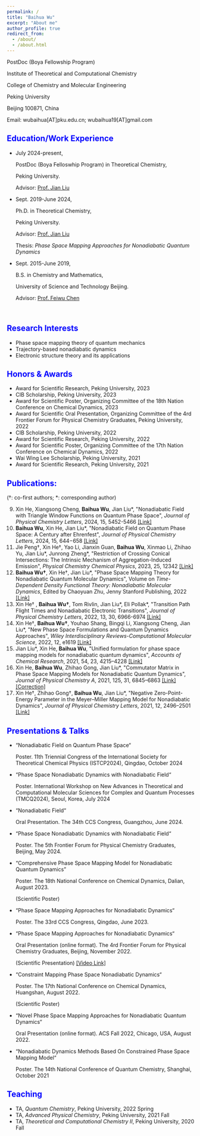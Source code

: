 ```yaml
---
permalink: /
title: "Baihua Wu"
excerpt: "About me"
author_profile: true
redirect_from: 
  - /about/
  - /about.html
---
```


<!-- #### **Baihua Wu** -->

PostDoc (Boya Fellowship Program)

Institute of Theoretical and Computational Chemistry

College of Chemistry and Molecular Engineering

Peking University

Beijing 100871, China

Email: wubaihua[AT]pku.edu.cn;   wubaihua19[AT]gmail.com



## <font color=Blue>Education/Work Experience</font>
- July 2024-present, 

  PostDoc (Boya Felloswhip Program) in Theoretical Chemistry,

  <!-- College of Chemistry and Molecular Engineering,  -->

  Peking University. 

  Advisor: [Prof. Jian Liu](http://jianliugroup.pku.edu.cn/index.html)

- Sept. 2019-June 2024, 

  Ph.D. in Theoretical Chemistry,

  <!-- College of Chemistry and Molecular Engineering,  -->

  Peking University. 

  Advisor: [Prof. Jian Liu](http://jianliugroup.pku.edu.cn/index.html)

  Thesis: *Phase Space Mapping Approaches for Nonadiabatic Quantum Dynamics*

- Sept. 2015-June 2019, 

  B.S. in Chemistry and Mathematics,

  <!-- Department of Chemistry and Chemical Engineering, -->

  <!-- School of Chemistry and Biological Engineering,  -->

  University of Science and Technology Beijing. 

  Advisor: [Prof. Feiwu Chen](http://en.huasheng.ustb.edu.cn/Faculty/Chemicalengineering/2019-10-12/13.html)

  

<!-- 
  dual B.S. in Mathematics,

  Department of Mathematics and Applied Mathematics,

  School of Mathematics and Physics, 

  University of Science and Technology Beijing.  -->

​		



## <font color=Blue>Research Interests</font>

* Phase space mapping theory of quantum mechanics
* Trajectory-based nonadiabatic dynamics
* Electronic structure theory and its applications



## <font color=Blue>Honors & Awards</font>
* Award for Scientific Research, Peking University, 2023
* CIB Scholarship, Peking University, 2023
* Award for Scientific Poster, Organizing Committee of the 18th Nation Conference on Chemical Dynamics, 2023
* Award for Scientific Oral Presentation, Organizing Committee of the 4rd Frontier Forum for Physical Chemistry Graduates, Peking University, 2022
* CIB Scholarship, Peking University, 2022
* Award for Scientific Research, Peking University, 2022
* Award for Scientific Poster, Organizing Committee of the 17th Nation Conference on Chemical Dynamics, 2022
* Wai Wing Lee Scholarship, Peking University, 2021
* Award for Scientific Research, Peking University, 2021

## <font color=Blue>Publications:</font>

(†: co-first authors; \*: corresponding author)

9.  Xin He, Xiangsong Cheng, **Baihua Wu**, Jian Liu\*, "Nonadiabatic Field with Triangle Window Functions on Quantum Phase Space", *Journal of Physical Chemistry Letters*, 2024, 15, 5452-5466 [[Link]](https://doi.org/10.1021/acs.jpclett.4c00793)
8. **Baihua Wu**, Xin He, Jian Liu\*, "Nonadiabatic Field on Quantum Phase Space: A Century after Ehrenfest", *Journal of Physical Chemistry Letters*, 2024, 15, 644−658 [[Link]](https://doi.org/10.1021/acs.jpclett.3c03385)
7. Jie Peng†, Xin He†, Yao Li, Jianxin Guan, **Baihua Wu**, Xinmao Li, Zhihao Yu, Jian Liu\*, Junrong Zheng\*, "Restriction of Crossing Conical Intersections: The Intrinsic Mechanism of Aggregation-Induced Emission", *Physical Chemistry Chemical Physics*, 2023, 25, 12342 [[Link]](https://doi.org/10.1039/d2cp05256c)
6. **Baihua Wu†**, Xin He†, Jian Liu\*, "Phase Space Mapping Theory for Nonadiabatic Quantum Molecular Dynamics", Volume on *Time-Dependent Density Functional Theory: Nonadiabatic Molecular Dynamics*, Edited by Chaoyuan Zhu, Jenny Stanford Publishing, 2022 [[Link]](https://www.taylorfrancis.com/chapters/edit/10.1201/9781003319214-11/)
5. Xin He† , **Baihua Wu†**, Tom Rivlin, Jian Liu\*, Eli Pollak\*, "Transition Path Flight Times and Nonadiabatic Electronic Transitions", *Journal of Physical Chemistry Letters*, 2022, 13, 30, 6966-6974 [[Link]](https://pubs.acs.org/doi/10.1021/acs.jpclett.2c01425)
4. Xin He†, **Baihua Wu†**, Youhao Shang, Bingqi Li, Xiangsong Cheng, Jian Liu\*, "New Phase Space Formulations and Quantum Dynamics Approaches", *Wiley Interdisciplinary Reviews-Computational Molecular Science*, 2022, 12, e1619 [[Link]](https://doi.org/10.1002/wcms.1619) 
3. Jian Liu\*, Xin He, **Baihua Wu**, "Unified formulation for phase space mapping models for nonadiabatic quantum dynamics", *Accounts of Chemical Research*, 2021, 54, 23, 4215–4228 [[Link]](https://doi.org/10.1021/acs.accounts.1c00511) 
2. Xin He, **Baihua Wu**, Zhihao Gong, Jian Liu\*, "Commutator Matrix in Phase Space Mapping Models for Nonadiabatic Quantum Dynamics", *Journal of Physical Chemistry A*, 2021, 125, 31, 6845–6863 [[Link]](https://doi.org/10.1021/acs.jpca.1c04429)  [[Correction]](https://doi.org/10.1021/acs.jpca.3c07974) 
1. Xin He†, Zhihao Gong†, **Baihua Wu**, Jian Liu\*, "Negative Zero-Point-Energy Parameter in the Meyer–Miller Mapping Model for Nonadiabatic Dynamics", *Journal of Physical Chemistry Letters*, 2021, 12, 2496–2501 [[Link]](https://pubs.acs.org/doi/full/10.1021/acs.jpclett.1c00232) 

## <font color=Blue>Presentations & Talks</font>

* “Nonadiabatic Field on Quantum Phase Space“

  Poster. 11th Triennial Congress of the International Society for Theoretical Chemical Physics (ISTCP2024), Qingdao, October 2024

* “Phase Space Nonadiabatic Dynamics with Nonadiabatic Field“

  Poster. International Workshop on New Advances in Theoretical and Computational Molecular Sciences for Complex and Quantum Processes (TMCQ2024), Seoul, Korea, July 2024

* “Nonadiabatic Field“

  Oral Presentation. The 34th CCS Congress, Guangzhou, June 2024.

* “Phase Space Nonadiabatic Dynamics with Nonadiabatic Field“

  Poster. The 5th Frontier Forum for Physical Chemistry Graduates, Beijing, May 2024.

* “Comprehensive Phase Space Mapping Model for Nonadiabatic Quantum Dynamics”

  Poster. The 18th National Conference on Chemical Dynamics, Dalian, August 2023.

  (Scientific Poster)

* “Phase Space Mapping Approaches for Nonadiabatic Dynamics“

  Poster. The 33rd CCS Congress, Qingdao, June 2023.

* “Phase Space Mapping Approaches for Nonadiabatic Dynamics“

  Oral Presentation (online format). The 4rd Frontier Forum for Physical Chemistry Graduates, Beijing, November 2022.

  (Scientific Presentation) [[Video Link]](https://www.bilibili.com/video/BV1g44y1S7BT)

* “Constraint Mapping Phase Space Nonadiabatic Dynamics“

  Poster. The 17th National Conference on Chemical Dynamics, Huangshan, August 2022.

  (Scientific Poster)

* “Novel Phase Space Mapping Approaches for Nonadiabatic Quantum Dynamics“

  Oral Presentation (online format). ACS Fall 2022, Chicago, USA, August 2022.

* “Nonadiabatic Dynamics Methods Based On Constrained Phase Space Mapping Model“

  Poster. The 14th National Conference of Quantum Chemistry, Shanghai, October 2021



## <font color=Blue>Teaching</font>

* TA, *Quantum Chemistry*, Peking University, 2022 Spring
* TA, *Advanced Physical Chemistry*, Peking University, 2021 Fall
* TA, *Theoretical and Computational Chemistry II*, Peking University, 2020 Fall